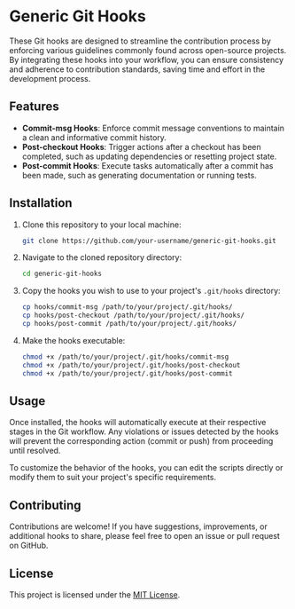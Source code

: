 # Generic Git Hooks

These Git hooks are designed to streamline the contribution process by enforcing various guidelines commonly found across open-source projects. By integrating these hooks into your workflow, you can ensure consistency and adherence to contribution standards, saving time and effort in the development process.

## Features

- **Commit-msg Hooks**: Enforce commit message conventions to maintain a clean and informative commit history.
- **Post-checkout Hooks**: Trigger actions after a checkout has been completed, such as updating dependencies or resetting project state.
- **Post-commit Hooks**: Execute tasks automatically after a commit has been made, such as generating documentation or running tests.

## Installation

1. Clone this repository to your local machine:

    ```bash
    git clone https://github.com/your-username/generic-git-hooks.git
    ```

2. Navigate to the cloned repository directory:

    ```bash
    cd generic-git-hooks
    ```

3. Copy the hooks you wish to use to your project's `.git/hooks` directory:

    ```bash
    cp hooks/commit-msg /path/to/your/project/.git/hooks/
    cp hooks/post-checkout /path/to/your/project/.git/hooks/
    cp hooks/post-commit /path/to/your/project/.git/hooks/
    ```

4. Make the hooks executable:

    ```bash
    chmod +x /path/to/your/project/.git/hooks/commit-msg
    chmod +x /path/to/your/project/.git/hooks/post-checkout
    chmod +x /path/to/your/project/.git/hooks/post-commit
    ```

## Usage

Once installed, the hooks will automatically execute at their respective stages in the Git workflow. Any violations or issues detected by the hooks will prevent the corresponding action (commit or push) from proceeding until resolved.

To customize the behavior of the hooks, you can edit the scripts directly or modify them to suit your project's specific requirements.

## Contributing

Contributions are welcome! If you have suggestions, improvements, or additional hooks to share, please feel free to open an issue or pull request on GitHub.

## License

This project is licensed under the [MIT License](LICENSE).

